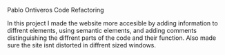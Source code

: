 Pablo Ontiveros
Code Refactoring

In this project I made the website more accesible by adding information to diffrent elements, using semantic elements, and adding comments distinguishing the diffrent parts of the code and their function. Also made sure the site isnt distorted in diffrent sized windows. 
